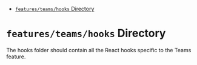 <!-- START doctoc generated TOC please keep comment here to allow auto update -->
<!-- DON'T EDIT THIS SECTION, INSTEAD RE-RUN doctoc TO UPDATE -->

- [`features/teams/hooks` Directory](#featuresteamshooks-directory)

<!-- END doctoc generated TOC please keep comment here to allow auto update -->

# `features/teams/hooks` Directory

The hooks folder should contain all the React hooks specific to the Teams feature.
